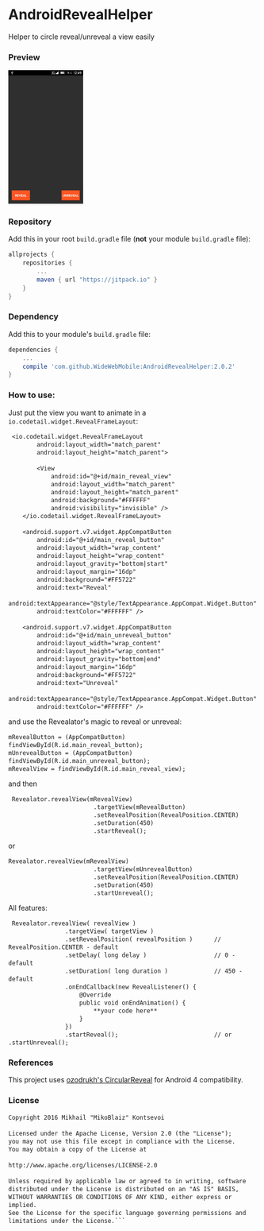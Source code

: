 # AndroidRevealHelper
Helper to circle reveal/unreveal a view easily

### Preview 
<img src="https://github.com/WideWebMobile/AndroidRevealHelper/blob/master/preview/revealator.gif" width="30%">

### Repository

Add this in your root `build.gradle` file (**not** your module `build.gradle` file):

```gradle
allprojects {
	repositories {
		...
		maven { url "https://jitpack.io" }
	}
}
```

### Dependency

Add this to your module's `build.gradle` file:

```gradle
dependencies {
    ...
    compile 'com.github.WideWebMobile:AndroidRevealHelper:2.0.2'
}
```
### How to use:

Just put the view you want to animate in a `io.codetail.widget.RevealFrameLayout`:
```
 <io.codetail.widget.RevealFrameLayout
        android:layout_width="match_parent"
        android:layout_height="match_parent">

        <View
            android:id="@+id/main_reveal_view"
            android:layout_width="match_parent"
            android:layout_height="match_parent"
            android:background="#FFFFFF"
            android:visibility="invisible" />
    </io.codetail.widget.RevealFrameLayout>
    
    <android.support.v7.widget.AppCompatButton
        android:id="@+id/main_reveal_button"
        android:layout_width="wrap_content"
        android:layout_height="wrap_content"
        android:layout_gravity="bottom|start"
        android:layout_margin="16dp"
        android:background="#FF5722"
        android:text="Reveal"
        android:textAppearance="@style/TextAppearance.AppCompat.Widget.Button"
        android:textColor="#FFFFFF" />

    <android.support.v7.widget.AppCompatButton
        android:id="@+id/main_unreveal_button"
        android:layout_width="wrap_content"
        android:layout_height="wrap_content"
        android:layout_gravity="bottom|end"
        android:layout_margin="16dp"
        android:background="#FF5722"
        android:text="Unreveal"
        android:textAppearance="@style/TextAppearance.AppCompat.Widget.Button"
        android:textColor="#FFFFFF" />
```
and use the Revealator's magic to reveal or unreveal:

```
mRevealButton = (AppCompatButton) findViewById(R.id.main_reveal_button);
mUnrevealButton = (AppCompatButton) findViewById(R.id.main_unreveal_button);
mRevealView = findViewById(R.id.main_reveal_view);
```
and then
```
 Revealator.revealView(mRevealView)
                        .targetView(mRevealButton)
                        .setRevealPosition(RevealPosition.CENTER)
                        .setDuration(450)
                        .startReveal();
```
or
```
Revealator.revealView(mRevealView)
                        .targetView(mUnrevealButton)
                        .setRevealPosition(RevealPosition.CENTER)
                        .setDuration(450)
                        .startUnreveal();
```
All features:
```
 Revealator.revealView( revealView )
                .targetView( targetView )
                .setRevealPosition( revealPosition )      // RevealPosition.CENTER - default
                .setDelay( long delay )                   // 0 - default
                .setDuration( long duration )             // 450 - default
                .onEndCallback(new RevealListener() {
                    @Override
                    public void onEndAnimation() {
                        **your code here**
                    }
                })
                .startReveal();                           // or .startUnreveal();
```

### References

This project uses [ozodrukh's CircularReveal](https://github.com/ozodrukh/CircularReveal) for Android 4 compatibility.

### License 

 ```code
Copyright 2016 Mikhail "MikoBlaiz" Kontsevoi

Licensed under the Apache License, Version 2.0 (the "License");
you may not use this file except in compliance with the License.
You may obtain a copy of the License at

http://www.apache.org/licenses/LICENSE-2.0

Unless required by applicable law or agreed to in writing, software
distributed under the License is distributed on an "AS IS" BASIS,
WITHOUT WARRANTIES OR CONDITIONS OF ANY KIND, either express or implied.
See the License for the specific language governing permissions and
limitations under the License.```
